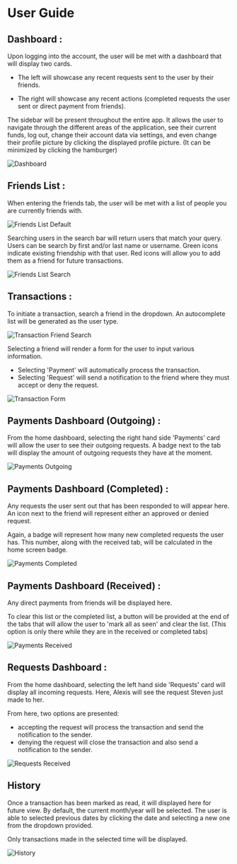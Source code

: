 # User Guide

## Dashboard :

Upon logging into the account, the user will be met with a dashboard that will display two cards.

-   The left will showcase any recent requests sent to the user by their friends.

-   The right will showcase any recent actions (completed requests the user sent or direct payment from friends).

The sidebar will be present throughout the entire app. It allows the user to navigate through the different areas of the application, see their current funds, log out, change their account data via settings, and even change their profile picture by clicking the displayed profile picture. (It can be minimized by clicking the hamburger)

![Dashboard](https://github.com/nguyntony/twinmo/blob/main/user-guide/dashboard.png)

## Friends List :

When entering the friends tab, the user will be met with a list of people you are currently friends with.

![Friends List Default](https://github.com/nguyntony/twinmo/blob/main/user-guide/friend-list.png)

Searching users in the search bar will return users that match your query. Users can be search by first and/or last name or username. Green icons indicate existing friendship with that user. Red icons will allow you to add them as a friend for future transactions.

![Friends List Search](https://github.com/nguyntony/twinmo/blob/main/user-guide/friend-search.png)

## Transactions :

To initiate a transaction, search a friend in the dropdown. An autocomplete list will be generated as the user type.

![Transaction Friend Search](https://github.com/nguyntony/twinmo/blob/main/user-guide/friend-pay-search.png)

Selecting a friend will render a form for the user to input various information.

-   Selecting 'Payment' will automatically process the transaction.
-   Selecting 'Request' will send a notification to the friend where they must accept or deny the request.

![Transaction Form](https://github.com/nguyntony/twinmo/blob/main/user-guide/pay-form.png)

## Payments Dashboard (Outgoing) :

From the home dashboard, selecting the right hand side 'Payments' card will allow the user to see their outgoing requests. A badge next to the tab will display the amount of outgoing requests they have at the moment.

![Payments Outgoing](https://github.com/nguyntony/twinmo/blob/main/user-guide/payment-outgoing.png)

## Payments Dashboard (Completed) :

Any requests the user sent out that has been responded to will appear here. An icon next to the friend will represent either an approved or denied request.

Again, a badge will represent how many new completed requests the user has. This number, along with the received tab, will be calculated in the home screen badge.

![Payments Completed](https://github.com/nguyntony/twinmo/blob/main/user-guide/payment-completed.png)

## Payments Dashboard (Received) :

Any direct payments from friends will be displayed here.

To clear this list or the completed list, a button will be provided at the end of the tabs that will allow the user to 'mark all as seen' and clear the list. (This option is only there while they are in the received or completed tabs)

![Payments Received](https://github.com/nguyntony/twinmo/blob/main/user-guide/payment-received.png)

## Requests Dashboard :

From the home dashboard, selecting the left hand side 'Requests' card will display all incoming requests. Here, Alexis will see the request Steven just made to her.

From here, two options are presented:

-   accepting the request will process the transaction and send the notification to the sender.
-   denying the request will close the transaction and also send a notification to the sender.

![Requests Received](https://github.com/nguyntony/twinmo/blob/main/user-guide/requests.png)

## History

Once a transaction has been marked as read, it will displayed here for future view. By default, the current month/year will be selected. The user is able to selected previous dates by clicking the date and selecting a new one from the dropdown provided.

Only transactions made in the selected time will be displayed.

![History](https://github.com/nguyntony/twinmo/blob/main/user-guide/history.png)
